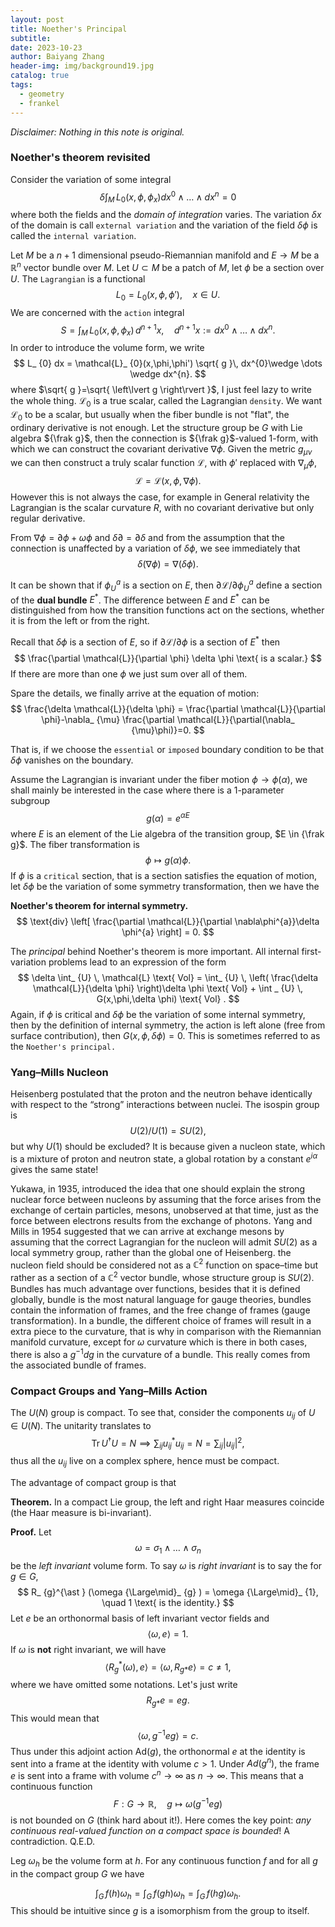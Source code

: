 ```yaml
---
layout: post
title: Noether's Principal
subtitle: 
date: 2023-10-23
author: Baiyang Zhang
header-img: img/background19.jpg
catalog: true
tags:
  - geometry
  - frankel
---
```


*Disclaimer: Nothing in this note is original.*

### Noether's theorem revisited

Consider the variation of some integral
$$
\delta\int _ {M} \,  L_ {0}(x,\phi,\phi_ {x}) dx^0 \wedge \dots \wedge dx^{n} =0
$$
where both the fields and the *domain of integration* varies. The variation $\delta x$ of the domain is call `external variation` and the variation of the field $\delta \phi$ is called the `internal variation`. 

Let $M$ be a $n+1$ dimensional pseudo-Riemannian manifold and $E\to M$ be a $\mathbb{R}^{n}$ vector bundle over $M$. Let $U\subset M$ be a patch of $M$, let $\phi$ be a section over $U$. The `Lagrangian` is a functional 
$$
L_ {0} = L_ {0}(x, \phi,\phi'),\quad  x \in  U.
$$
We are concerned with the `action` integral
$$
S = \int_ {M} \, L_ {0}(x,\phi,\phi _ {x}) \,d^{n+1}x,\quad  d^{n+1}x := dx^{0}\wedge \dots \wedge dx^{n}.
$$
In order to introduce the volume form, we write
$$
L_ {0} dx  = \mathcal{L}_ {0}(x,\phi,\phi') \sqrt{ g }\, dx^{0}\wedge \dots \wedge dx^{n}.
$$
where $\sqrt{ g }=\sqrt{ \left\lvert g \right\rvert }$, I just feel lazy to write the whole thing. $\mathcal{L}_ {0}$ is a true scalar, called the Lagrangian `density`. We want $\mathcal{L}_ {0}$ to be a scalar, but usually when the fiber bundle is not "flat", the ordinary derivative is not enough. Let the structure group be $G$ with Lie algebra ${\frak g}$, then the connection is ${\frak g}$-valued 1-form, with which we can construct the covariant derivative $\nabla \phi$. Given the metric $g_ {\mu \nu}$ we can then construct a truly scalar function $\mathcal{L}$, with $\phi'$ replaced with $\nabla_ {\mu}\phi$, 
$$
\mathcal{L} = \mathcal{L}(x,\phi,\nabla \phi).
$$
However this is not always the case, for example in General relativity the Lagrangian is the scalar curvature $R$, with no covariant derivative but only regular derivative.

From $\nabla \phi=\partial \phi+\omega \phi$ and $\delta \partial=\partial \delta$ and from the assumption that the connection is unaffected by a variation of $\delta \phi$, we see immediately that 
$$
\delta (\nabla \phi) = \nabla (\delta \phi).
$$

It can be shown that if $\phi_ {U}^{a}$ is a section on $E$, then $\partial \mathcal{L} / \partial \phi_ {U}^{a}$ define a section of the **dual bundle** $E^{\ast}$. The difference between $E$ and $E^{\ast}$ can be distinguished from how the transition functions act on the sections, whether it is from the left or from the right. 

Recall that $\delta \phi$ is a section of $E$, so if $\partial \mathcal{L} / \partial \phi$ is a section of $E^{\ast}$ then
$$
\frac{\partial \mathcal{L}}{\partial \phi} \delta \phi \text{ is a scalar.}
$$
If there are more than one $\phi$ we just sum over all of them. 

Spare the details, we finally arrive at the equation of motion:
$$
\frac{\delta \mathcal{L}}{\delta \phi} = \frac{\partial \mathcal{L}}{\partial \phi}-\nabla_ {\mu} \frac{\partial \mathcal{L}}{\partial(\nabla_ {\mu}\phi)}=0.
$$

That is, if we choose the `essential` or `imposed` boundary condition to be that $\delta \phi$ vanishes on the boundary. 

Assume the Lagrangian is invariant under the fiber motion $\phi\to \phi(\alpha)$, we shall mainly be interested in the case where there is a 1-parameter subgroup 
$$
g(\alpha) = e^{ \alpha E }
$$
where $E$ is an element of the Lie algebra of the transition group, $E \in {\frak g}$. The fiber transformation is 
$$
\phi \mapsto g(\alpha) \phi.
$$
If $\phi$ is a `critical` section, that is a section satisfies the equation of motion, let $\delta \phi$ be the variation of some symmetry transformation, then we have the 

**Noether's theorem for internal symmetry.**  
$$
\text{div} \left[ \frac{\partial \mathcal{L}}{\partial \nabla\phi^{a}}\delta \phi^{a} \right] = 0.
$$

The *principal* behind Noether's theorem is more important. All internal first-variation problems lead to an expression of the form 
$$
\delta \int_ {U} \, \mathcal{L} \text{ Vol}  = \int_ {U} \,  \left( \frac{\delta \mathcal{L}}{\delta \phi} \right)\delta \phi \text{ Vol} + \int _ {U} \, G(x,\phi,\delta \phi) \text{ Vol} .
$$
Again, if $\phi$ is critical and $\delta \phi$ be the variation of some internal symmetry, then by the definition of internal symmetry, the action is left alone (free from surface contribution), then $G(x,\phi,\delta \phi)=0$. This is sometimes referred to as the `Noether's principal.` 

### Yang–Mills Nucleon

Heisenberg postulated that the proton and the neutron behave identically with respect to the “strong” interactions between nuclei. The isospin group is 
$$
U(2) / U(1) = SU(2),
$$
but why $U(1)$ should be excluded? It is because given a nucleon state, which is a mixture of proton and neutron state, 
a global rotation by a constant $e^{ i\alpha }$ gives the same state!

Yukawa, in 1935, introduced the idea that one should explain the strong nuclear force between nucleons by assuming that the force arises from the exchange of certain particles, mesons, unobserved at that time, just as the force between electrons results from the exchange of photons. Yang and Mills in 1954 suggested that we can arrive at exchange mesons by assuming that the correct Lagrangian for the nucleon will admit $SU(2)$ as a local symmetry group, rather than the global one of Heisenberg. the nucleon field should be considered not as a $\mathbb{C}^{2}$ function on space–time but rather as a section of a $\mathbb{C}^{2}$ vector bundle, whose structure group is $SU(2)$. Bundles has much advantage over functions, besides that it is defined globally, bundle is the most natural language for gauge theories, bundles contain the information of frames, and the free change of frames (gauge transformation). In a bundle, the different choice of frames will result in a extra piece to the curvature, that is why in comparison with the Riemannian manifold curvature, except for $\omega$ curvature which is there in both cases, there is also a $g^{-1}dg$ in the curvature of a bundle. This really comes from the associated bundle of frames. 

### Compact Groups and Yang–Mills Action

The $U(N)$ group is compact. To see that, consider the components $u_ {ij}$ of $U\in U(N)$. The unitarity translates to
$$
\mathrm{Tr}\,U^{\dagger} U = N \implies \sum_ {ij} {u}^{\ast }_ {ij} u_ {ij} = N = \sum_ {ij} \left\lvert u_ {ij} \right\rvert ^{2},
$$
thus all the $u_ {ij}$ live on a complex sphere, hence must be compact.

The advantage of compact group is that 

**Theorem.**  In a compact Lie group, the left and right Haar measures coincide (the Haar measure is bi-invariant).

**Proof.** Let 
$$
\omega = \sigma_ {1} \wedge  \dots \wedge  \sigma_ {n}
$$
be the *left invariant* volume form. To say $\omega$ is *right invariant* is to say the for $g \in G$, 
$$
R_ {g}^{\ast } (\omega {\Large\mid}_ {g} ) = \omega {\Large\mid}_ {1}, \quad  1 \text{ is the identity.} 
$$
Let $e$ be an orthonormal basis of left invariant vector fields and 
$$
\left\langle \omega,e \right\rangle =1.
$$
If $\omega$ is **not** right invariant, we will have 
$$
\left\langle R_ {g}^{\ast }(\omega), e \right\rangle = \left\langle \omega, R_ {g\ast } e \right\rangle =c \neq 1,
$$
where we have omitted some notations. Let's just write 
$$
R_ {g\ast } e = e g.
$$
This would mean that 
$$
\left\langle \omega, g^{-1} eg \right\rangle =c.
$$
Thus under this adjoint action $\text{Ad}(g)$, the orthonormal $e$ at the identity is sent into a frame at the identity with volume $c > 1$. Under $Ad(g^{n})$, the frame $e$ is sent into a frame with volume $c^{n}\to \infty$ as $n\to \infty$. This means that a continuous function 
$$
F: G \to \mathbb{R}, \quad  g \mapsto \omega(g ^{-1}e g)
$$
is not bounded on $G$ (think hard about it!). Here comes the key point: *any continuous real-valued function on a compact space is bounded*! A contradiction. Q.E.D.

Leg $\omega_ {h}$ be the volume form at $h$. For any continuous function $f$ and for all $g$ in the compact group $G$ we have

$$
\int _ {G} \, f(h) \omega_ {h} = \int _ {G} \, f(gh) \omega_ {h} =   \int _ {G} \, f(hg) \omega_ {h}.
$$
This should be intuitive since $g$ is a isomorphism from the group to itself. 

